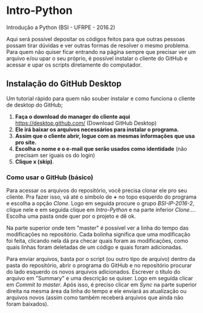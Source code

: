 # Intro-Python
Introdução a Python (BSI - UFRPE - 2016.2)

Aqui será possível depositar os códigos feitos para que outras pessoas possam tirar dúvidas e ver outras formas de resolver o mesmo problema. Para quem não quiser ficar entrando na página sempre que precisar ver um arquivo e/ou upar o seu próprio, é possível instalar o cliente do GitHub e acessar e upar os scripts diretamente do computador.

## Instalação do GitHub Desktop

Um tutorial rápido para quem não souber instalar e como funciona o cliente de desktop do GitHub;

1. **Faça o download do manager do cliente aqui** https://desktop.github.com/ (Download GitHub Desktop)
2. **Ele irá baixar os arquivos necessários para instalar o programa.**
3. **Assim que o cliente abrir, logue com as mesmas informações que usa pro site.**
4. **Escolha o nome e o e-mail que serão usados como identidade** (não precisam ser iguais os do login)
5. **Clique x (skip)**.

### Como usar o GitHub (básico)

Para acessar os arquivos do repositório, você precisa clonar ele pro seu cliente. Pra fazer isso, vá até o símbolo de **+** no topo esquerdo do programa e escolha a opção *Clone*. Logo em seguida procure o grupo *BSI-IP-2016-2*, clique nele e em seguida clique em *Intro-Python* e na parte inferior *Clone...*. Escolha uma pasta onde quer por o projeto e dê ok.

Na parte superior onde tem "master" é possível ver a linha do tempo das modificações no repositório. Cada bolinha significa que uma modificação foi feita, clicando nela dá pra checar quais foram as modificações, como quais linhas foram deletadas de um código e quais foram adicionadas.

Para enviar arquivos, basta por o script (ou outro tipo de arquivo) dentro da pasta do repositório, abrir o programa do GitHub e no repositório procurar do lado esquerdo os novos arquivos adicionados. Escrever o título do arquivo em "Summary" e uma descrição se quiser. Logo em seguida clicar em *Commit to master*. Após isso, é preciso clicar em *Sync* na parte superior direita na mesma área da linha do tempo e ele enviará as atualização ou arquivos novos (assim como também receberá arquivos que ainda não foram baixados).

